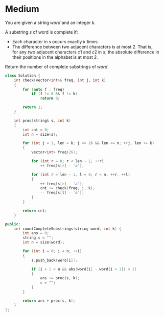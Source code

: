 # Medium

You are given a string $word$ and an integer $k$.

A substring $s$ of word is complete if:

- Each character in $s$ occurs exactly $k$ times.
- The difference between two adjacent characters is at most $2$. That is, for any two adjacent characters $c1$ and $c2$ in $s$, the absolute difference in their positions in the alphabet is at most $2$.

Return the number of complete substrings of $word$.

```cpp
class Solution {
    int check(vector<int>& freq, int j, int k)
    {
        for (auto f : freq)
            if (f != 0 && f != k)
                return 0;

        return 1;
    }

    int proc(string& s, int k)
    {
        int cnt = 0;
        int n = size(s);

        for (int j = 1, len = k; j <= 26 && len <= n; ++j, len += k)
        {
            vector<int> freq(26);

            for (int r = 0; r < len - 1; ++r)
                ++ freq[s[r] - 'a'];

            for (int r = len - 1, l = 0; r < n; ++r, ++l)
            {
                ++ freq[s[r] - 'a'];
                cnt += check(freq, j, k);
                -- freq[s[l] - 'a'];
            }
        }

        return cnt;
    }

public:
    int countCompleteSubstrings(string word, int k) {
        int ans = 0;
        string s = "";
        int n = size(word);

        for (int i = 0; i < n; ++i)
        {
            s.push_back(word[i]);

            if (i + 1 < n && abs(word[i] - word[i + 1]) > 2)
            {
                ans += proc(s, k);
                s = "";
            }
        }

        return ans + proc(s, k);
    }
};
```
